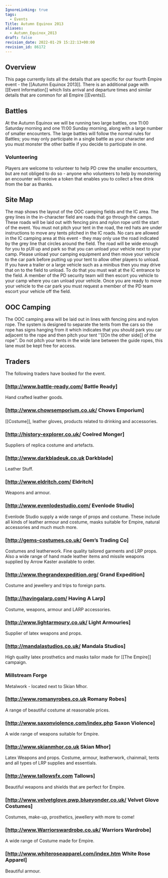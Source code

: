 ```yaml
---
IgnoreLinking: true
tags:
  - Events
Title: Autumn Equinox 2013
aliases:
  - Autumn_Equinox_2013
draft: false
revision_date: 2022-01-29 15:22:13+00:00
revision_id: 86172
---
```


## Overview
This page currently lists all the details that are specific for our fourth Empire event - the [[Autumn Equinox 2013]]. There is an additional page with [[Event Information]] which lists arrival and departure times and similar details that are common for all Empire [[Events]].
## Battles
At the Autumn Equinox we will be running two large battles, one 11:00 Saturday morning and one 11:00 Sunday morning, along with a large number of smaller encounters. The large battles will follow the normal rules for Battles; you may only participate in a single battle as your character and you must monster the other battle if you decide to participate in one.
### Volunteering
Players are welcome to volunteer to help PD crew the smaller encounters, but are not obliged to do so - anyone who volunteers to help by monstering an encounter will receive a token that enables you to collect a free drink from the bar as thanks.
## Site Map
The map shows the layout of the OOC camping fields and the IC area. The grey lines in the in-character field are roads that go through the camps. These roads will be laid out with fencing pins and nylon rope until the start of the event. You must not pitch your tent in the road, the red hats are under instructions to move any tents pitched in the IC roads.
No cars are allowed in the IC camping area at this event - they may only use the road indicated by the grey line that circles around the field. The road will be wide enough for you to pUll up and park so that you can unload your vehicle next to your camp. Please unload your camping equipment and then move your vehicle to the car park before putting up your tent to allow other players to unload.
If you have a trailer or a large vehicle such as a minibus then you may drive that on to the field to unload. To do that you must wait at the IC entrance to the field. A member of the PD security team will then escort you vehicle to your camp where you can unload your vehicle. Once you are ready to move your vehicle to the car park you must request a member of the PD team escort your vehicle off the field.
## OOC Camping
The OOC camping area will be laid out in lines with fencing pins and nylon rope. The system is designed to separate the tents from the cars so the rope has signs hanging from it which indicates that you should park you car adjacent to the rope and then pitch your tent ''[[On the other side]] of the rope''.
Do not pitch your tents in the wide lane between the guide ropes, this lane must be kept free for access.
## Traders
The following traders have booked for the event.
### [http://www.battle-ready.com/ Battle Ready]
Hand crafted leather goods.
### [http://www.chowsemporium.co.uk/ Chows Emporium]
[[Costume]], leather gloves, products related to drinking and accessories.
### [http://history-explorer.co.uk/ Coelred Monger]
Suppliers of replica costume and artefacts.
### [http://www.darkbladeuk.co.uk Darkblade]
Leather Stuff.
### [http://www.eldritch.com/ Eldritch]
Weapons and armour.
### [http://www.evenlodestudio.com/ Evenlode Studio]
Evenlode Studio supply a wide range of props and costume. These include all kinds of leather armour and costume, masks suitable for Empire, natural accessories and much much more.
### [http://gems-costumes.co.uk/ Gem’s Trading Co]
Costumes and leatherwork. Fine quality tailored garments and LRP props. Also a wide range of hand made leather items and missile weapons supplied by Arrow Kaster available to order.
### [http://www.thegrandexpedition.org/ Grand Expedition]
Costume and jewellery and trips to foreign parts.
### [http://havingalarp.com/ Having A Larp]
Costume, weapons, armour and LARP accessories.
### [http://www.lightarmoury.co.uk/ Light Armouries]
Supplier of latex weapons and props.
### [http://mandalastudios.co.uk/ Mandala Studios]
High quality latex prosthetics and masks tailor made for [[The Empire]] campaign.
### Millstream Forge
Metalwork - located next to Skian Mhor.
### [http://www.romanyrobes.co.uk Romany Robes]
A range of beautiful costume at reasonable prices.
### [http://www.saxonviolence.com/index.php Saxon Violence]
A wide range of weapons suitable for Empire.
### [http://www.skianmhor.co.uk Skian Mhor]
Latex Weapons and props. Costume, armour, leatherwork, chainmail, tents and all types of LRP supplies and essentials.
### [http://www.tallowsfx.com Tallows]
Beautiful weapons and shields that are perfect for Empire.
### [http://www.velvetglove.pwp.blueyonder.co.uk/ Velvet Glove Costumes]
Costumes, make-up, prosthetics, jewellery with more to come!
### [http://www.Warriorswardrobe.co.uk/ Warriors Wardrobe]
A wide range of Costume made for Empire.
### [http://www.whiteroseapparel.com/index.htm White Rose Apparel]
Beautiful armour.